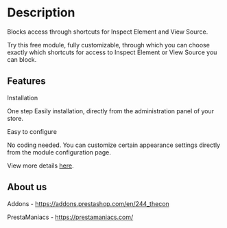 # Description
Blocks access through shortcuts for Inspect Element and View Source.

Try this free module, fully customizable, through which you can choose exactly which shortcuts for access to Inspect Element or View Source you can block.

## Features
Installation

One step Easily installation, directly from the administration panel of your store.


Easy to configure

No coding needed. You can customize certain appearance settings directly from the module configuration page.

View more details [here](https://prestamaniacs.com/free-modules/58-disable-inspect-element-access.html).

## About us
Addons - https://addons.prestashop.com/en/244_thecon

PrestaManiacs - https://prestamaniacs.com/
